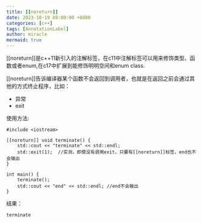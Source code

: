 ```yaml
---
title: [[noreturn]]
date: 2023-10-19 08:00:00 +0800
categories: [c++]
tags: [AnnotationLabel]
author: miracle
mermaid: true
---
```


[[noreturn]]是c++11新引入的注解标签，在c11中注解标签可以用来修饰类型、函数或者enum,在c17中扩展到能修饰明明空间和enum class.

[[noreturn]]告诉编译器某个函数不会返回到调用者，也就是在返回之前会通过其他的方式终止程序，比如：
* 异常
* exit

使用方法:
```
#include <iostream>

[[noreturn]] void terminate() {
    std::cout << "terminate" << std::endl;
    std::exit(1);  //实测，即使没有调用exit，只要有[[noreturn]]标签，end也不会输出
}

int main() {
    terminate();
    std::cout << "end" << std::endl; //end不会输出
}
```
结果：
```
terminate
```
